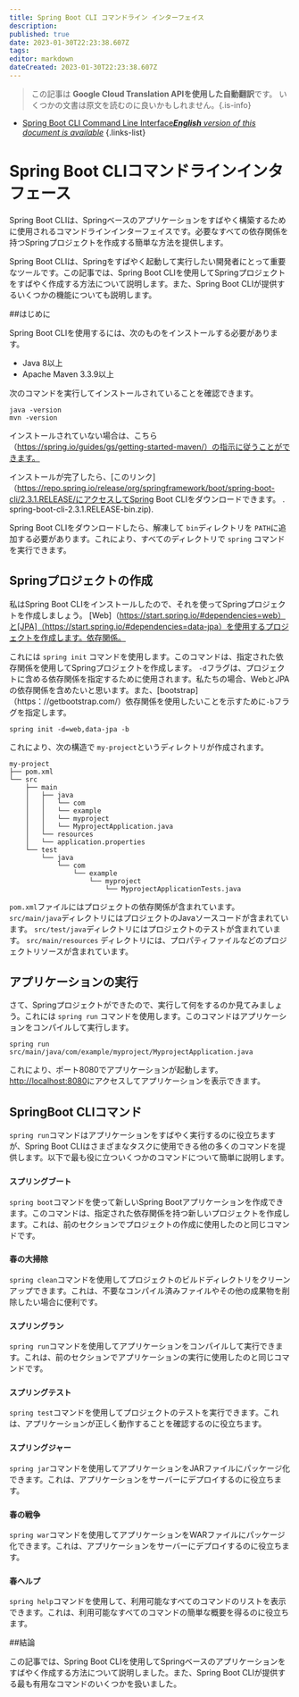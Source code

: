 ```yaml
---
title: Spring Boot CLI コマンドライン インターフェイス
description: 
published: true
date: 2023-01-30T22:23:38.607Z
tags: 
editor: markdown
dateCreated: 2023-01-30T22:23:38.607Z
---
```


> この記事は **Google Cloud Translation APIを使用した自動翻訳**です。
いくつかの文書は原文を読むのに良いかもしれません。{.is-info}
- [Spring Boot CLI Command Line Interface***English** version of this document is available*](/en/Knowledge-base/Spring-Boot/spring-boot-cli-command-line-interface)
{.links-list}



# Spring Boot CLIコマンドラインインタフェース

Spring Boot CLIは、Springベースのアプリケーションをすばやく構築するために使用されるコマンドラインインターフェイスです。必要なすべての依存関係を持つSpringプロジェクトを作成する簡単な方法を提供します。

Spring Boot CLIは、Springをすばやく起動して実行したい開発者にとって重要なツールです。この記事では、Spring Boot CLIを使用してSpringプロジェクトをすばやく作成する方法について説明します。また、Spring Boot CLIが提供するいくつかの機能についても説明します。

##はじめに

Spring Boot CLIを使用するには、次のものをインストールする必要があります。

* Java 8以上
* Apache Maven 3.3.9以上

次のコマンドを実行してインストールされていることを確認できます。

```
java -version
mvn -version
```

インストールされていない場合は、こちら（https://spring.io/guides/gs/getting-started-maven/）の指示に従うことができます。

インストールが完了したら、[このリンク]（https://repo.spring.io/release/org/springframework/boot/spring-boot-cli/2.3.1.RELEASE/にアクセスしてSpring Boot CLIをダウンロードできます。 . spring-boot-cli-2.3.1.RELEASE-bin.zip).

Spring Boot CLIをダウンロードしたら、解凍して `bin`ディレクトリを `PATH`に追加する必要があります。これにより、すべてのディレクトリで `spring` コマンドを実行できます。

## Springプロジェクトの作成

私はSpring Boot CLIをインストールしたので、それを使ってSpringプロジェクトを作成しましょう。 [Web]（https://start.spring.io/#dependencies=web）と[JPA]（https://start.spring.io/#dependencies=data-jpa）を使用するプロジェクトを作成します。依存関係。

これには `spring init` コマンドを使用します。このコマンドは、指定された依存関係を使用してSpringプロジェクトを作成します。 `-d`フラグは、プロジェクトに含める依存関係を指定するために使用されます。私たちの場合、WebとJPAの依存関係を含めたいと思います。また、[bootstrap]（https：//getbootstrap.com/）依存関係を使用したいことを示すために`-b`フラグを指定します。

```
spring init -d=web,data-jpa -b
```

これにより、次の構造で `my-project`というディレクトリが作成されます。

```
my-project
├── pom.xml
└── src
    ├── main
    │   ├── java
    │   │   └── com
    │   │   └── example
    │   │   └── myproject
    │   │   └── MyprojectApplication.java
    │   └── resources
    │   └── application.properties
    └── test
        └── java
            └── com
                └── example
                    └── myproject
                        └── MyprojectApplicationTests.java
```

`pom.xml`ファイルにはプロジェクトの依存関係が含まれています。 `src/main/java`ディレクトリにはプロジェクトのJavaソースコードが含まれています。 `src/test/java`ディレクトリにはプロジェクトのテストが含まれています。 `src/main/resources` ディレクトリには、プロパティファイルなどのプロジェクトリソースが含まれています。

## アプリケーションの実行

さて、Springプロジェクトができたので、実行して何をするのか見てみましょう。これには `spring run` コマンドを使用します。このコマンドはアプリケーションをコンパイルして実行します。

```
spring run src/main/java/com/example/myproject/MyprojectApplication.java
```

これにより、ポート8080でアプリケーションが起動します。 [http://localhost:8080](http://localhost:8080)にアクセスしてアプリケーションを表示できます。

## SpringBoot CLIコマンド

`spring run`コマンドはアプリケーションをすばやく実行するのに役立ちますが、Spring Boot CLIはさまざまなタスクに使用できる他の多くのコマンドを提供します。以下で最も役に立ついくつかのコマンドについて簡単に説明します。

### `スプリングブート`

`spring boot`コマンドを使って新しいSpring Bootアプリケーションを作成できます。このコマンドは、指定された依存関係を持つ新しいプロジェクトを作成します。これは、前のセクションでプロジェクトの作成に使用したのと同じコマンドです。

### `春の大掃除`

`spring clean`コマンドを使用してプロジェクトのビルドディレクトリをクリーンアップできます。これは、不要なコンパイル済みファイルやその他の成果物を削除したい場合に便利です。

### `スプリングラン`

`spring run`コマンドを使用してアプリケーションをコンパイルして実行できます。これは、前のセクションでアプリケーションの実行に使用したのと同じコマンドです。

### `スプリングテスト`

`spring test`コマンドを使用してプロジェクトのテストを実行できます。これは、アプリケーションが正しく動作することを確認するのに役立ちます。

### `スプリングジャー`

`spring jar`コマンドを使用してアプリケーションをJARファイルにパッケージ化できます。これは、アプリケーションをサーバーにデプロイするのに役立ちます。

### `春の戦争`

`spring war`コマンドを使用してアプリケーションをWARファイルにパッケージ化できます。これは、アプリケーションをサーバーにデプロイするのに役立ちます。

### `春ヘルプ`

`spring help`コマンドを使用して、利用可能なすべてのコマンドのリストを表示できます。これは、利用可能なすべてのコマンドの簡単な概要を得るのに役立ちます。

##結論

この記事では、Spring Boot CLIを使用してSpringベースのアプリケーションをすばやく作成する方法について説明しました。また、Spring Boot CLIが提供する最も有用なコマンドのいくつかを扱いました。